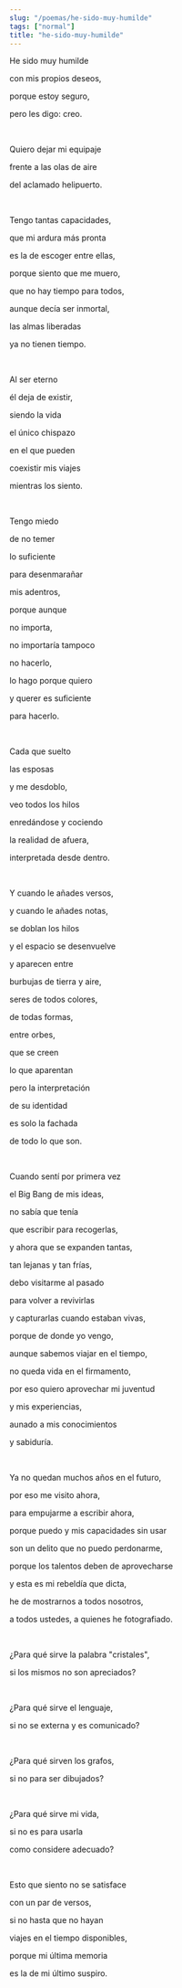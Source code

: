 ```yaml
---
slug: "/poemas/he-sido-muy-humilde"
tags: ["normal"]
title: "he-sido-muy-humilde"
---
```

He sido muy humilde

con mis propios deseos,

porque estoy seguro,

pero les digo: creo.

&nbsp;

Quiero dejar mi equipaje

frente a las olas de aire

del aclamado helipuerto.

&nbsp;

Tengo tantas capacidades,

que mi ardura más pronta

es la de escoger entre ellas,

porque siento que me muero,

que no hay tiempo para todos,

aunque decía ser inmortal,

las almas liberadas

ya no tienen tiempo.

&nbsp;

Al ser eterno

él deja de existir,

siendo la vida

el único chispazo

en el que pueden

coexistir mis viajes

mientras los siento.

&nbsp;

Tengo miedo

de no temer

lo suficiente

para desenmarañar

mis adentros,

porque aunque

no importa,

no importaría tampoco

no hacerlo,

lo hago porque quiero

y querer es suficiente

para hacerlo.

&nbsp;

Cada que suelto

las esposas

y me desdoblo,

veo todos los hilos

enredándose y cociendo

la realidad de afuera,

interpretada desde dentro.

&nbsp;

Y cuando le añades versos,

y cuando le añades notas,

se doblan los hilos

y el espacio se desenvuelve

y aparecen entre

burbujas de tierra y aire,

seres de todos colores,

de todas formas,

entre orbes,

que se creen

lo que aparentan

pero la interpretación

de su identidad

es solo la fachada

de todo lo que son.

&nbsp;

Cuando sentí por primera vez

el Big Bang de mis ideas,

no sabía que tenía

que escribir para recogerlas,

y ahora que se expanden tantas,

tan lejanas y tan frías,

debo visitarme al pasado

para volver a revivirlas

y capturarlas cuando estaban vivas,

porque de donde yo vengo,

aunque sabemos viajar en el tiempo,

no queda vida en el firmamento,

por eso quiero aprovechar mi juventud

y mis experiencias,

aunado a mis conocimientos

y sabiduría.

&nbsp;

Ya no quedan muchos años en el futuro,

por eso me visito ahora,

para empujarme a escribir ahora,

porque puedo y mis capacidades sin usar

son un delito que no puedo perdonarme,

porque los talentos deben de aprovecharse

y esta es mi rebeldía que dicta,

he de mostrarnos a todos nosotros,

a todos ustedes, a quienes he fotografiado.

&nbsp;

¿Para qué sirve la palabra "cristales",

si los mismos no son apreciados?

&nbsp;

¿Para qué sirve el lenguaje,

si no se externa y es comunicado?

&nbsp;

¿Para qué sirven los grafos,

si no para ser dibujados?

&nbsp;

¿Para qué sirve mi vida,

si no es para usarla

como considere adecuado?

&nbsp;

Esto que siento no se satisface

con un par de versos,

si no hasta que no hayan

viajes en el tiempo disponibles,

porque mi última memoria

es la de mi último suspiro.